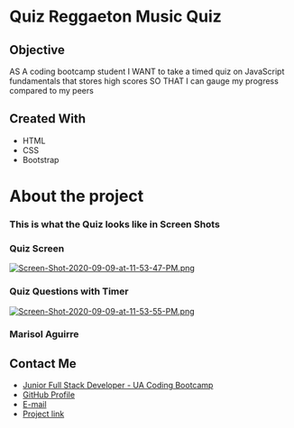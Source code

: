 # Quiz Reggaeton Music Quiz

## Objective
AS A coding bootcamp student
I WANT to take a timed quiz on JavaScript fundamentals that stores high scores
SO THAT I can gauge my progress compared to my peers

## Created With

* HTML
* CSS
* Bootstrap

# About the project



### This is what the Quiz looks like in Screen Shots

### Quiz Screen
[![Screen-Shot-2020-09-09-at-11-53-47-PM.png](https://i.postimg.cc/bJwPx5S5/Screen-Shot-2020-09-09-at-11-53-47-PM.png)](https://postimg.cc/4KqjZB5v)

### Quiz Questions with Timer

[![Screen-Shot-2020-09-09-at-11-53-55-PM.png](https://i.postimg.cc/XJ1bQgwY/Screen-Shot-2020-09-09-at-11-53-55-PM.png)](https://postimg.cc/FdS8K3WM)


### Marisol Aguirre

## Contact Me

* [Junior Full Stack Developer - UA Coding Bootcamp](#updated-portfolio)
* [GitHub Profile](https://github.com/solaguirre)
* [E-mail](soulaguirre@gmail.com)
* [Project link](https://solaguirre.github.io/codequiz/)

